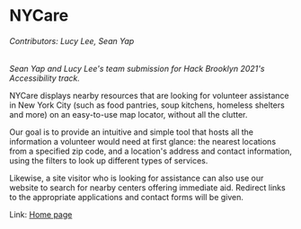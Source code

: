 # NYCare
###### Contributors: Lucy Lee, Sean Yap

*Sean Yap and Lucy Lee's team submission for Hack Brooklyn 2021's Accessibility track.*

NYCare displays nearby resources that are looking for volunteer assistance in New York City (such as food pantries, soup kitchens, homeless shelters and more) on an easy-to-use map locator, without all the clutter.

Our goal is to provide an intuitive and simple tool that hosts all the information a volunteer would need at first glance: the nearest locations from a specified zip code, and a location's address and contact information, using the filters to look up different types of services.

Likewise, a site visitor who is looking for assistance can also use our website to search for nearby centers offering immediate aid. Redirect links to the appropriate applications and contact forms will be given.

Link: [Home page](https://lucylee-412.github.io/NYCare/Aid.html)
